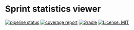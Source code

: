 # Sprint statistics viewer

[![pipeline status](https://gitlab.websupport.sk/biea/sprint-statistics-viewer/badges/master/pipeline.svg)](https://gitlab.websupport.sk/biea/sprint-statistics-viewer/commits/master)
[![coverage report](https://gitlab.websupport.sk/biea/sprint-statistics-viewer/badges/master/coverage.svg)](https://gitlab.websupport.sk/biea/sprint-statistics-viewer/commits/master)
[![Gradle](https://img.shields.io/badge/gradle-v6.3-blue)](https://img.shields.io/badge/gradle-v6.3-blue)
[![License: MIT](https://img.shields.io/badge/License-MIT-blue.svg)](https://opensource.org/licenses/MIT)
